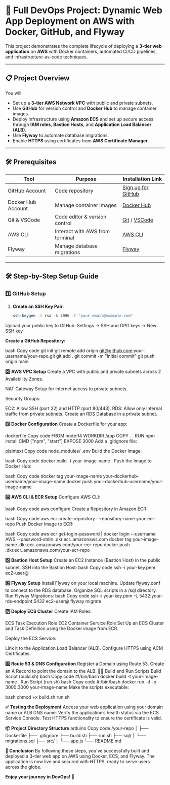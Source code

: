 # 🚀 **Full DevOps Project: Dynamic Web App Deployment on AWS with Docker, GitHub, and Flyway**

This project demonstrates the complete lifecycle of deploying a **3-tier web application** on **AWS** with Docker containers, automated CI/CD pipelines, and infrastructure-as-code techniques.

---

## 📋 **Project Overview**
You will:
- Set up a **3-tier AWS Network VPC** with public and private subnets.
- Use **GitHub** for version control and **Docker Hub** to manage container images.
- Deploy infrastructure using **Amazon ECS** and set up secure access through **IAM roles**, **Bastion Hosts**, and **Application Load Balancer (ALB)**.
- Use **Flyway** to automate database migrations.
- Enable **HTTPS** using certificates from **AWS Certificate Manager**.

---

## 🛠 **Prerequisites**

| **Tool**              | **Purpose**                      | **Installation Link**                            |
|-----------------------|-----------------------------------|-------------------------------------------------|
| GitHub Account        | Code repository                  | [Sign up for GitHub](https://github.com/)       |
| Docker Hub Account    | Manage container images          | [Docker Hub](https://hub.docker.com/)           |
| Git & VSCode          | Code editor & version control    | [Git](https://git-scm.com/downloads) / [VSCode](https://code.visualstudio.com/) |
| AWS CLI               | Interact with AWS from terminal  | [AWS CLI](https://aws.amazon.com/cli/)          |
| Flyway                | Manage database migrations       | [Flyway](https://flywaydb.org/)                 |

---

## 🛠️ **Step-by-Step Setup Guide**

### 1️⃣ **GitHub Setup**
1. **Create an SSH Key Pair**:
   ```bash
   ssh-keygen -t rsa -b 4096 -C "your_email@example.com"
Upload your public key to GitHub:
Settings → SSH and GPG keys → New SSH key

**Create a GitHub Repository:**

bash
Copy code
git init
git remote add origin git@github.com:your-username/your-repo.git
git add .
git commit -m "Initial commit"
git push origin main

**2️⃣ AWS VPC Setup**
Create a VPC with public and private subnets across 2 Availability Zones.

NAT Gateway Setup for internet access to private subnets.

Security Groups:

EC2: Allow SSH (port 22) and HTTP (port 80/443).
RDS: Allow only internal traffic from private subnets.
Create an RDS Database in a private subnet.

**3️⃣ Docker Configuration**
Create a Dockerfile for your app:

dockerfile
Copy code
FROM node:14
WORKDIR /app
COPY . .
RUN npm install
CMD ["npm", "start"]
EXPOSE 3000
Add a .gitignore file:

plaintext
Copy code
node_modules/
.env
Build the Docker Image:

bash
Copy code
docker build -t your-image-name .
Push the Image to Docker Hub:

bash
Copy code
docker tag your-image-name your-dockerhub-username/your-image-name
docker push your-dockerhub-username/your-image-name

**4️⃣ AWS CLI & ECR Setup**
Configure AWS CLI:

bash
Copy code
aws configure
Create a Repository in Amazon ECR:

bash
Copy code
aws ecr create-repository --repository-name your-ecr-repo
Push Docker Image to ECR:

bash
Copy code
aws ecr get-login-password | docker login --username AWS --password-stdin <account-id>.dkr.ecr.<region>.amazonaws.com
docker tag your-image-name <account-id>.dkr.ecr.<region>.amazonaws.com/your-ecr-repo
docker push <account-id>.dkr.ecr.<region>.amazonaws.com/your-ecr-repo

**5️⃣ Bastion Host Setup**
Create an EC2 Instance (Bastion Host) in the public subnet.
SSH into the Bastion Host:
bash
Copy code
ssh -i your-key.pem ec2-user@<bastion-host-public-ip>

**6️⃣ Flyway Setup**
Install Flyway on your local machine.
Update flyway.conf to connect to the RDS database.
Organize SQL scripts in a /sql directory.
Run Flyway Migrations:
bash
Copy code
ssh -i your-key.pem -L 5432:your-rds-endpoint:5432 ec2-user@<bastion-host-public-ip>
flyway migrate

**7️⃣ Deploy ECS Cluster**
Create IAM Roles:

ECS Task Execution Role
EC2 Container Service Role
Set Up an ECS Cluster and Task Definition using the Docker image from ECR.

Deploy the ECS Service:

Link it to the Application Load Balancer (ALB).
Configure HTTPS using ACM Certificates.

**8️⃣ Route 53 & DNS Configuration**
Register a Domain using Route 53.
Create an A Record to point the domain to the ALB.
🧑‍💻 Build and Run Scripts
Build Script (build.sh)
bash
Copy code
#!/bin/bash
docker build -t your-image-name .
Run Script (run.sh)
bash
Copy code
#!/bin/bash
docker run -d -p 3000:3000 your-image-name
Make the scripts executable:

bash
chmod +x build.sh run.sh

**✅ Testing the Deployment**
Access your web application using your domain name or ALB DNS name.
Verify the application’s health status via the ECS Service Console.
Test HTTPS functionality to ensure the certificate is valid.

**📦 Project Directory Structure**
arduino
Copy code
/your-repo
│
├── Dockerfile
├── .gitignore
├── build.sh
├── run.sh
├── sql/
│   └── migrations.sql
├── src/
│   └── app.js
└── README.md

**🎉 Conclusion**
By following these steps, you've successfully built and deployed a 3-tier web app on AWS using Docker, ECS, and Flyway. The application is now live and secured with HTTPS, ready to serve users across the globe.

**Enjoy your journey in DevOps! 🚀**








